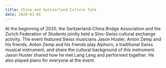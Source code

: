 ```yaml
---
title: China and Switzerland Culture Talk
date: 2020-01-01
---
```


At the beginning of 2020, the Switzerland-China Bridge Association and the Zurich Federation of Students jointly held a Sino-Swiss cultural exchange activity. The event featured Swiss musicians Jason Huster, Anton Zemp and his friends. Anton Zemp and his friends play Alphorn, a traditional Swiss musical instrument, and share the cultural background of this instrument. Jason Huster shared how he met Lang Lang and performed together. He also played piano for everyone at the event.